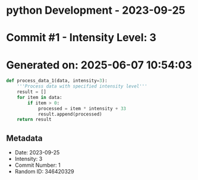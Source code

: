 ﻿# python Development - 2023-09-25
# Commit #1 - Intensity Level: 3
# Generated on: 2025-06-07 10:54:03
```python
def process_data_1(data, intensity=3):
    '''Process data with specified intensity level'''
    result = []
    for item in data:
        if item > 0:
            processed = item * intensity + 33
            result.append(processed)
    return result
```
## Metadata
- Date: 2023-09-25
- Intensity: 3
- Commit Number: 1
- Random ID: 346420329
